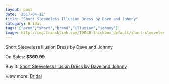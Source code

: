 ```yaml
---
layout: post
date: '2017-04-12'
title: "Short Sleeveless Illusion Dress by Dave and Johnny"
category: Bridal
tags: ["prom","short","brand","illusion","johnny"]
image: http://img.transblink.com/19048-thickbox_default/short-sleeveless-illusion-dress-by-dave-and-johnny.jpg
---
```

Short Sleeveless Illusion Dress by Dave and Johnny

On Sales: **$360.99**
<a href="https://www.transblink.com/en/bridal/5955-short-sleeveless-illusion-dress-by-dave-and-johnny.html"><amp-img layout="responsive" width="600" height="600" src="//img.transblink.com/19048-thickbox_default/short-sleeveless-illusion-dress-by-dave-and-johnny.jpg" alt="Short Sleeveless Illusion Dress by Dave and Johnny 0" /></a>
<a href="https://www.transblink.com/en/bridal/5955-short-sleeveless-illusion-dress-by-dave-and-johnny.html"><amp-img layout="responsive" width="600" height="600" src="//img.transblink.com/19050-thickbox_default/short-sleeveless-illusion-dress-by-dave-and-johnny.jpg" alt="Short Sleeveless Illusion Dress by Dave and Johnny 1" /></a>
<a href="https://www.transblink.com/en/bridal/5955-short-sleeveless-illusion-dress-by-dave-and-johnny.html"><amp-img layout="responsive" width="600" height="600" src="//img.transblink.com/19049-thickbox_default/short-sleeveless-illusion-dress-by-dave-and-johnny.jpg" alt="Short Sleeveless Illusion Dress by Dave and Johnny 2" /></a>

Buy it: [Short Sleeveless Illusion Dress by Dave and Johnny](https://www.transblink.com/en/bridal/5955-short-sleeveless-illusion-dress-by-dave-and-johnny.html "Short Sleeveless Illusion Dress by Dave and Johnny")

View more: [Bridal](https://www.transblink.com/en/3-bridal "Bridal")